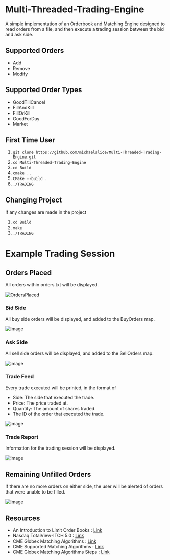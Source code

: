 # Multi-Threaded-Trading-Engine
A simple implementation of an Orderbook and Matching Engine designed to read orders from a file, and then execute a trading session between the bid and ask side.

## Supported Orders
- Add
- Remove
- Modify
## Supported Order Types
- GoodTillCancel
- FillAndKill
- FillOrKill
- GoodForDay
- Market

## First Time User
1. ```git clone https://github.com/michaelslice/Multi-Threaded-Trading-Engine.git```
2. ```cd Multi-Threaded-Trading-Engine```
3. ```cd Build```
4. ```cmake ..```
5. ```CMake --build .```
6. ```./TRADING```

## Changing Project
If any changes are made in the project 
1. ```cd Build```
2. ```make```
3. ```./TRADING```

# Example Trading Session
## Orders Placed
All orders within orders.txt will be displayed.

![OrdersPlaced](https://github.com/michaelslice/Multi-Threaded-Trading-Engine/assets/110714088/71cb5a59-0c9e-47fe-8b34-71b9820ddc8f)
### Bid Side
All buy side orders will be displayed, and added to the BuyOrders map. <br>

![image](https://github.com/michaelslice/Multi-Threaded-Trading-Engine/assets/110714088/8b77a9d3-f58e-48c9-a106-98ba38dcfe75)
### Ask Side
All sell side orders will be displayed, and added to the SellOrders map. <br>

![image](https://github.com/michaelslice/Multi-Threaded-Trading-Engine/assets/110714088/4aba34f6-6bac-493c-872a-20bedf5233ef)
### Trade Feed
Every trade executed will be printed, in the format of <br>
- Side: The side that executed the trade.
- Price: The price traded at.
- Quantity: The amount of shares traded.
- The ID of the order that executed the trade. <br>

![image](https://github.com/michaelslice/Multi-Threaded-Trading-Engine/assets/110714088/7716f0f6-5f7b-4833-bb70-c9f0f03ee3a0)
### Trade Report
Information for the trading session will be displayed. <br>

![image](https://github.com/michaelslice/Multi-Threaded-Trading-Engine/assets/110714088/556f3cbd-7f7e-4307-8ae5-672700776e8b)

## Remaining Unfilled Orders
If there are no more orders on either side, the user will be alerted of orders that were unable to be filled. <br>

![image](https://github.com/michaelslice/Multi-Threaded-Trading-Engine/assets/110714088/2e398d6d-3f04-40bf-871f-b2196509f571)


## Resources

- An Introduction to Limit Order Books : [Link](https://www.machow.ski/posts/2021-07-18-introduction-to-limit-order-books/) <br>
- Nasdaq TotalView-ITCH 5.0 : [Link](https://www.nasdaqtrader.com/content/technicalsupport/specifications/dataproducts/NQTVITCHSpecification.pdf) <br>
- CME Globex Matching Algorithms : [Link](https://www.cmegroup.com/confluence/display/EPICSANDBOX/CME+Globex+Matching+Algorithms) <br>
- CME Supported Matching Algorithms : [Link](https://www.cmegroup.com/confluence/display/EPICSANDBOX/Supported+Matching+Algorithms) <br>
- CME Globex Matching Algorithms Steps : [Link](https://www.cmegroup.com/confluence/display/EPICSANDBOX/CME+Globex+Matching+Algorithm+Steps)  <br>
